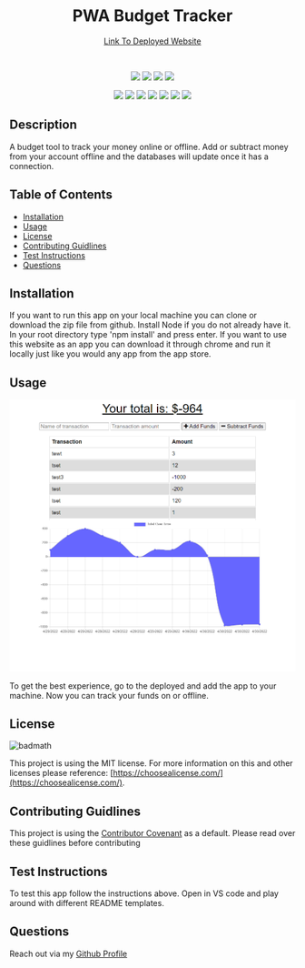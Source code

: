 <h1 align="center">PWA Budget Tracker</h1>

<p align="center">
    <a target="_blank" href="">Link To Deployed Website</a>
</p>

<br />

<p align="center">
    <img src="https://img.shields.io/badge/license-MIT-blue" />
    <img src="https://img.shields.io/github/repo-size/jonathanprill/pwa-budget-tracker" />
    <!-- <img src="https://img.shields.io/github/languages/top/jonathanprill/spray-can-project-2"  />  -->
    <img src="https://img.shields.io/github/issues/jonathanprill/pwa-budget-tracker" />
    <img src="https://img.shields.io/github/last-commit/jonathanprill/pwa-budget-tracker" >
</p>

<p align="center">
    <img src="https://img.shields.io/badge/-PWAs-green" />
    <img src="https://img.shields.io/badge/-indexedDB-red" />
    <img src="https://img.shields.io/badge/-express-blue" />
    <img src="https://img.shields.io/badge/npm-red" />
    <img src="https://img.shields.io/badge/-MongoDB-green" />
    <img src="https://img.shields.io/badge/-Mongoose-red" />
    <img src="https://img.shields.io/badge/-node.js-green" />
</p>


## Description

A budget tool to track your money online or offline. Add or subtract money from your account offline and the databases will update once it has a connection.


## Table of Contents 

- [Installation](#installation)
- [Usage](#usage)
- [License](#license)
- [Contributing Guidlines](#contributing-guidlines)
- [Test Instructions](#test-instructions)
- [Questions](#questions)

## Installation

If you want to run this app on your local machine you can clone or download the zip file from github. Install Node if you do not already have it. In your root directory type 'npm install' and press enter. If you want to use this website as an app you can download it through chrome and run it locally just like you would any app from the app store.

## Usage

![ScreenShot](/public/assets/images/localhost_3001_%20(1).png "screenshot")

To get the best experience, go to the deployed and add the app to your machine. Now you can track your funds on or offline.

## License

![badmath](https://img.shields.io/badge/license-MIT-blue)

This project is using the MIT license. For more information on this and other licenses please reference: [https://choosealicense.com/](https://choosealicense.com/).

## Contributing Guidlines

This project is using the [Contributor Covenant](https://www.contributor-covenant.org/) as a default. Please read over these guidlines before contributing
    
## Test Instructions

To test this app follow the instructions above. Open in VS code and play around with different README templates.

## Questions
Reach out via my [Github Profile](https://github.com/jonathanprill)
